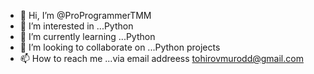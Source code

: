 - 👋 Hi, I’m @ProProgrammerTMM
- 👀 I’m interested in ...Python
- 🌱 I’m currently learning ...Python
- 💞️ I’m looking to collaborate on ...Python projects
- 📫 How to reach me ...via email addreess tohirovmurodd@gmail.com

<!---
ProprogrammerTMM/ProprogrammerTMM is a ✨ special ✨ repository because its `README.md` (this file) appears on your GitHub profile.
You can click the Preview link to take a look at your changes.
--->
